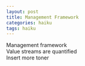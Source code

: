 ```yaml
---
layout: post
title: Management Framework
categories: haiku
tags: haiku
---
```

Management framework  
Value streams are quantified  
Insert more toner
